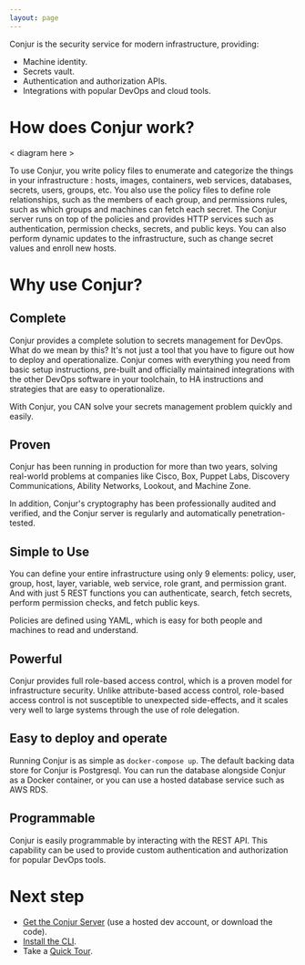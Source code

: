 ```yaml
---
layout: page
---
```


Conjur is the security service for modern infrastructure, providing:

* Machine identity.
* Secrets vault.
* Authentication and authorization APIs.
* Integrations with popular DevOps and cloud tools.

# How does Conjur work?

< diagram here >

To use Conjur, you write policy files to enumerate and categorize the things in your infrastructure : hosts, images, containers, web services, databases, secrets, users, groups, etc. You also use the policy files to define role relationships, such as the members of each group, and permissions rules, such as which groups and machines can fetch each secret. The Conjur server runs on top of the policies and provides HTTP services such as authentication, permission checks, secrets, and public keys. You can also perform dynamic updates to the infrastructure, such as change secret values and enroll new hosts.

# Why use Conjur?

## Complete

Conjur provides a complete solution to secrets management for DevOps. What do we mean by this?
It's not just a tool that you have to figure out how to deploy and operationalize.
Conjur comes with everything you need from basic setup instructions, pre-built
and officially maintained integrations with the other DevOps software in your toolchain, 
to HA instructions and strategies that are easy to operationalize.

With Conjur, you CAN solve your secrets management problem quickly and easily.

## Proven

Conjur has been running in production for more than two years, solving real-world problems at companies like Cisco, Box, Puppet Labs, Discovery Communications, Ability Networks, Lookout, and Machine Zone. 

In addition, Conjur's cryptography has been professionally audited and verified, and the Conjur server is regularly and automatically penetration-tested.

## Simple to Use

You can define your entire infrastructure using only 9 elements: policy, user, group, host, layer, variable, web service, role grant, and permission grant. And with just 5 REST functions you can authenticate, search, fetch secrets, perform permission checks, and fetch public keys.

Policies are defined using YAML, which is easy for both people and machines to read and understand. 

## Powerful

Conjur provides full role-based access control, which is a proven model for infrastructure security. Unlike attribute-based access control, role-based access control is not susceptible to unexpected side-effects, and it scales very well to large systems through the use of role delegation. 

## Easy to deploy and operate

Running Conjur is as simple as `docker-compose up`. The default backing data store for Conjur is Postgresql. You can run the database alongside Conjur as a Docker container, or you can use a hosted database service such as AWS RDS.

## Programmable

Conjur is easily programmable by interacting with the REST API. This capability can be used to provide custom authentication and authorization for popular DevOps tools.


# Next step

* [Get the Conjur Server](./installation/server.html) (use a hosted dev account, or download the code).
* [Install the CLI](./installation/client.html).
* Take a [Quick Tour](./tour.html).

